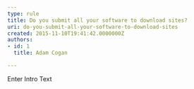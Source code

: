 ```yaml
---
type: rule
title: Do you submit all your software to download sites?
uri: do-you-submit-all-your-software-to-download-sites
created: 2015-11-10T19:41:42.0000000Z
authors:
- id: 1
  title: Adam Cogan

---
```




<span class='intro'> Enter Intro Text </span>




